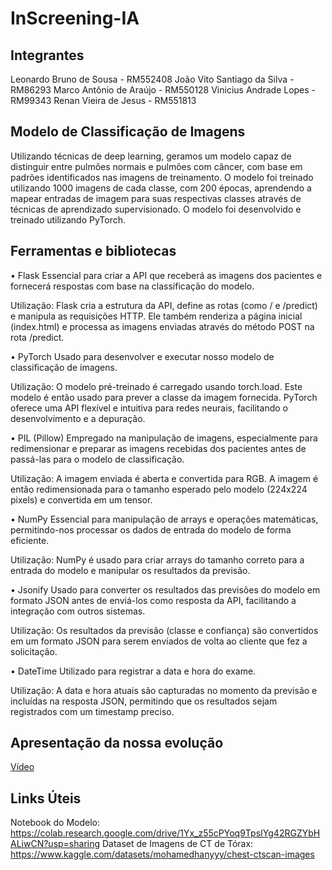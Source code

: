 # InScreening-IA

## Integrantes
Leonardo Bruno de Sousa - RM552408
João Vito Santiago da Silva - RM86293
Marco Antônio de Araújo - RM550128
Vinicius Andrade Lopes - RM99343 
Renan Vieira de Jesus - RM551813

## Modelo de Classificação de Imagens

Utilizando técnicas de deep learning, geramos um modelo capaz de distinguir entre pulmões normais e pulmões com câncer, com base em padrões identificados nas imagens de treinamento. O modelo foi treinado utilizando 1000 imagens de cada classe, com 200 épocas, aprendendo a mapear entradas de imagem para suas respectivas classes através de técnicas de aprendizado supervisionado. O modelo foi desenvolvido e treinado utilizando PyTorch.


## Ferramentas e bibliotecas

•	Flask
Essencial para criar a API que receberá as imagens dos pacientes e fornecerá respostas com base na classificação do modelo.

Utilização: Flask cria a estrutura da API, define as rotas (como / e /predict) e manipula as requisições HTTP. Ele também renderiza a página inicial (index.html) e processa as imagens enviadas através do método POST na rota /predict.

•	PyTorch
Usado para desenvolver e executar nosso modelo de classificação de imagens.

Utilização: O modelo pré-treinado é carregado usando torch.load. Este modelo é então usado para prever a classe da imagem fornecida. PyTorch oferece uma API flexível e intuitiva para redes neurais, facilitando o desenvolvimento e a depuração.

•	PIL (Pillow)
Empregado na manipulação de imagens, especialmente para redimensionar e preparar as imagens recebidas dos pacientes antes de passá-las para o modelo de classificação.

Utilização: A imagem enviada é aberta e convertida para RGB. A imagem é então redimensionada para o tamanho esperado pelo modelo (224x224 pixels) e convertida em um tensor.

•	NumPy
Essencial para manipulação de arrays e operações matemáticas, permitindo-nos processar os dados de entrada do modelo de forma eficiente.

Utilização: NumPy é usado para criar arrays do tamanho correto para a entrada do modelo e manipular os resultados da previsão.

•	Jsonify
Usado para converter os resultados das previsões do modelo em formato JSON antes de enviá-los como resposta da API, facilitando a integração com outros sistemas.

Utilização: Os resultados da previsão (classe e confiança) são convertidos em um formato JSON para serem enviados de volta ao cliente que fez a solicitação.

•	DateTime
Utilizado para registrar a data e hora do exame.

Utilização: A data e hora atuais são capturadas no momento da previsão e incluídas na resposta JSON, permitindo que os resultados sejam registrados com um timestamp preciso.

## Apresentação da nossa evolução 
[Vídeo]()

## Links Úteis
Notebook do Modelo: https://colab.research.google.com/drive/1Yx_z55cPYoq9TpsIYg42RGZYbHALiwCN?usp=sharing
Dataset de Imagens de CT de Tórax: https://www.kaggle.com/datasets/mohamedhanyyy/chest-ctscan-images
